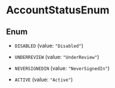 

# AccountStatusEnum

## Enum


* `DISABLED` (value: `"Disabled"`)

* `UNDERREVIEW` (value: `"UnderReview"`)

* `NEVERSIGNEDIN` (value: `"NeverSignedIn"`)

* `ACTIVE` (value: `"Active"`)



